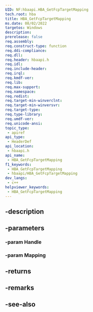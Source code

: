 ```yaml
---
UID: NF:hbaapi.HBA_GetFcpTargetMapping
tech.root: hba
title: HBA_GetFcpTargetMapping
ms.date: 08/02/2022
targetos: Windows
description: 
prerelease: false
req.assembly: 
req.construct-type: function
req.ddi-compliance: 
req.dll: 
req.header: hbaapi.h
req.idl: 
req.include-header: 
req.irql: 
req.kmdf-ver: 
req.lib: 
req.max-support: 
req.namespace: 
req.redist: 
req.target-min-winverclnt: 
req.target-min-winversvr: 
req.target-type: 
req.type-library: 
req.umdf-ver: 
req.unicode-ansi: 
topic_type:
 - apiref
api_type:
 - HeaderDef
api_location:
 - hbaapi.h
api_name:
 - HBA_GetFcpTargetMapping
f1_keywords:
 - HBA_GetFcpTargetMapping
 - hbaapi/HBA_GetFcpTargetMapping
dev_langs:
 - c++
helpviewer_keywords:
 - HBA_GetFcpTargetMapping
---
```


## -description

## -parameters

### -param Handle

### -param Mapping

## -returns

## -remarks

## -see-also


